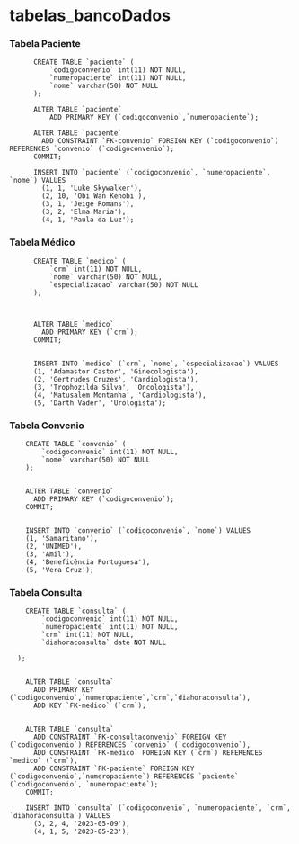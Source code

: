 # tabelas_bancoDados



### Tabela Paciente


          CREATE TABLE `paciente` (
              `codigoconvenio` int(11) NOT NULL,
              `numeropaciente` int(11) NOT NULL,
              `nome` varchar(50) NOT NULL
          );

          ALTER TABLE `paciente`
              ADD PRIMARY KEY (`codigoconvenio`,`numeropaciente`);

          ALTER TABLE `paciente`
            ADD CONSTRAINT `FK-convenio` FOREIGN KEY (`codigoconvenio`) REFERENCES `convenio` (`codigoconvenio`);
          COMMIT;
  
          INSERT INTO `paciente` (`codigoconvenio`, `numeropaciente`, `nome`) VALUES
            (1, 1, 'Luke Skywalker'),
            (2, 10, 'Obi Wan Kenobi'),
            (3, 1, 'Jeige Romans'),
            (3, 2, 'Elma Maria'),
            (4, 1, 'Paula da Luz');


### Tabela Médico


          CREATE TABLE `medico` (
              `crm` int(11) NOT NULL,
              `nome` varchar(50) NOT NULL,
              `especializacao` varchar(50) NOT NULL
          );



          ALTER TABLE `medico`
            ADD PRIMARY KEY (`crm`);
          COMMIT;


          INSERT INTO `medico` (`crm`, `nome`, `especializacao`) VALUES
          (1, 'Adamastor Castor', 'Ginecologista'),
          (2, 'Gertrudes Cruzes', 'Cardiologista'),
          (3, 'Trophozilda Silva', 'Oncologista'),
          (4, 'Matusalem Montanha', 'Cardiologista'),
          (5, 'Darth Vader', 'Urologista');

### Tabela Convenio

        CREATE TABLE `convenio` (
            `codigoconvenio` int(11) NOT NULL,
            `nome` varchar(50) NOT NULL
        );


        ALTER TABLE `convenio`
          ADD PRIMARY KEY (`codigoconvenio`);
        COMMIT;


        INSERT INTO `convenio` (`codigoconvenio`, `nome`) VALUES
        (1, 'Samaritano'),
        (2, 'UNIMED'),
        (3, 'Amil'),
        (4, 'Beneficência Portuguesa'),
        (5, 'Vera Cruz');
           

### Tabela Consulta
	
    	CREATE TABLE `consulta` (
            `codigoconvenio` int(11) NOT NULL,
            `numeropaciente` int(11) NOT NULL,
            `crm` int(11) NOT NULL,
            `diahoraconsulta` date NOT NULL
           
      );


        ALTER TABLE `consulta`
          ADD PRIMARY KEY (`codigoconvenio`,`numeropaciente`,`crm`,`diahoraconsulta`),
          ADD KEY `FK-medico` (`crm`);


        ALTER TABLE `consulta`
          ADD CONSTRAINT `FK-consultaconvenio` FOREIGN KEY (`codigoconvenio`) REFERENCES `convenio` (`codigoconvenio`),
          ADD CONSTRAINT `FK-medico` FOREIGN KEY (`crm`) REFERENCES `medico` (`crm`),
          ADD CONSTRAINT `FK-paciente` FOREIGN KEY (`codigoconvenio`,`numeropaciente`) REFERENCES `paciente` (`codigoconvenio`, `numeropaciente`);
        COMMIT;
  
        INSERT INTO `consulta` (`codigoconvenio`, `numeropaciente`, `crm`, `diahoraconsulta`) VALUES
          (3, 2, 4, '2023-05-09'),
          (4, 1, 5, '2023-05-23');

  
